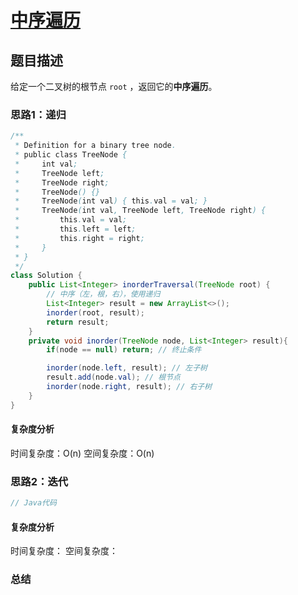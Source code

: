 # [中序遍历](中序遍历"[题目地址](https://leetcode.cn/problems/binary-tree-inorder-traversal/)")

## 题目描述
给定一个二叉树的根节点 `root` ，返回它的**中序遍历**。

### 思路1：递归


```java
/**
 * Definition for a binary tree node.
 * public class TreeNode {
 *     int val;
 *     TreeNode left;
 *     TreeNode right;
 *     TreeNode() {}
 *     TreeNode(int val) { this.val = val; }
 *     TreeNode(int val, TreeNode left, TreeNode right) {
 *         this.val = val;
 *         this.left = left;
 *         this.right = right;
 *     }
 * }
 */
class Solution {
    public List<Integer> inorderTraversal(TreeNode root) {
        // 中序（左，根，右），使用递归
        List<Integer> result = new ArrayList<>();
        inorder(root, result);
        return result;
    }
    private void inorder(TreeNode node, List<Integer> result){
        if(node == null) return; // 终止条件

        inorder(node.left, result); // 左子树
        result.add(node.val); // 根节点
        inorder(node.right, result); // 右子树
    }
}
```

#### 复杂度分析
时间复杂度：O(n)
空间复杂度：O(n)

### 思路2：迭代


```java
// Java代码
```

#### 复杂度分析
时间复杂度：
空间复杂度：

### 总结